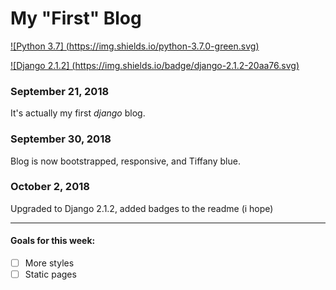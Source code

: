 # My "First" Blog

[![Python 3.7] (https://img.shields.io/python-3.7.0-green.svg)](https://www.python.org/downloads/release/python-370/)


[![Django 2.1.2] (https://img.shields.io/badge/django-2.1.2-20aa76.svg)](https://docs.djangoproject.com/en/2.1/releases/2.1.2/)

### September 21, 2018
It's actually my first *django* blog.

### September 30, 2018
Blog is now bootstrapped, responsive, and Tiffany blue.

### October 2, 2018
Upgraded to Django 2.1.2, added badges to the readme (i hope)

----------------------------------------------

#### Goals for this week:
- [ ] More styles
- [ ] Static pages